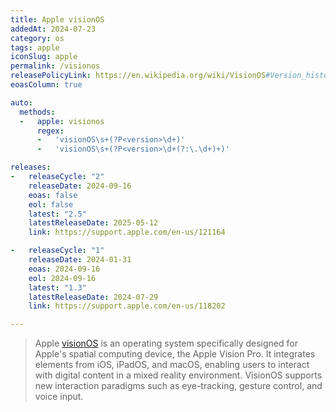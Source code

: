 ```yaml
---
title: Apple visionOS
addedAt: 2024-07-23
category: os
tags: apple
iconSlug: apple
permalink: /visionos
releasePolicyLink: https://en.wikipedia.org/wiki/VisionOS#Version_history
eoasColumn: true

auto:
  methods:
  -   apple: visionos
      regex:
      -   'visionOS\s+(?P<version>\d+)'
      -   'visionOS\s+(?P<version>\d+(?:\.\d+)+)'

releases:
-   releaseCycle: "2"
    releaseDate: 2024-09-16
    eoas: false
    eol: false
    latest: "2.5"
    latestReleaseDate: 2025-05-12
    link: https://support.apple.com/en-us/121164

-   releaseCycle: "1"
    releaseDate: 2024-01-31
    eoas: 2024-09-16
    eol: 2024-09-16
    latest: "1.3"
    latestReleaseDate: 2024-07-29
    link: https://support.apple.com/en-us/118202

---
```


> Apple [visionOS](https://www.apple.com/visionos) is an operating system specifically designed for Apple's spatial
> computing device, the Apple Vision Pro. It integrates elements from iOS, iPadOS, and macOS, enabling users to interact
> with digital content in a mixed reality environment. VisionOS supports new interaction paradigms such as
> eye-tracking, gesture control, and voice input.
